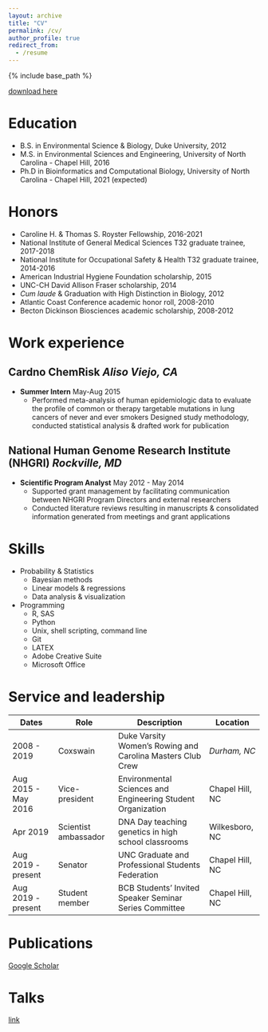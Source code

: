 ```yaml
---
layout: archive
title: "CV"
permalink: /cv/
author_profile: true
redirect_from:
  - /resume
---
```


{% include base_path %}

[download here](https://kathiesun.github.io/files/resume_2019_ksun.pdf)

Education
======
* B.S. in Environmental Science & Biology, Duke University, 2012
* M.S. in Environmental Sciences and Engineering, University of North Carolina - Chapel Hill, 2016
* Ph.D in Bioinformatics and Computational Biology, University of North Carolina - Chapel Hill, 2021 (expected)

Honors
======
* Caroline H. & Thomas S. Royster Fellowship, 2016-2021
* National Institute of General Medical Sciences T32 graduate trainee, 2017-2018
* National Institute for Occupational Safety & Health T32 graduate trainee, 2014-2016
* American Industrial Hygiene Foundation scholarship, 2015
* UNC-CH David Allison Fraser scholarship, 2014
* _Cum laude_ & Graduation with High Distinction in Biology, 2012
* Atlantic Coast Conference academic honor roll, 2008-2010
* Becton Dickinson Biosciences academic scholarship, 2008-2012

Work experience
======

Cardno ChemRisk _Aliso Viejo, CA_
---------------
* **Summer Intern** May-Aug 2015
  * Performed meta-analysis of human epidemiologic data to evaluate the profile of common or therapy targetable mutations in lung cancers of never and ever smokers
Designed study methodology, conducted statistical analysis & drafted work for publication

National Human Genome Research Institute (NHGRI) _Rockville, MD_
---------------
* **Scientific Program Analyst** May 2012 - May 2014
  * Supported grant management by facilitating communication between NHGRI Program Directors and external researchers
  * Conducted literature reviews resulting in manuscripts & consolidated information generated from meetings and grant applications

Skills
======
* Probability & Statistics
  * Bayesian methods
  * Linear models & regressions
  * Data analysis & visualization
* Programming
  * R, SAS
  * Python
  * Unix, shell scripting, command line
  * Git
  * LATEX
  * Adobe Creative Suite
  * Microsoft Office

Service and leadership
=======
| Dates | Role | Description | Location |
| ----------- | ----------- | ----------- | ----------- |
| 2008 - 2019 | Coxswain | Duke Varsity Women’s Rowing and Carolina Masters Club Crew | _Durham, NC_ |
| Aug 2015 - May 2016 | Vice-president | Environmental Sciences and Engineering Student Organization | Chapel Hill, NC |
| Apr 2019 | Scientist ambassador | DNA Day teaching genetics in high school classrooms | Wilkesboro, NC |
| Aug 2019 - present | Senator | UNC Graduate and Professional Students Federation | Chapel Hill, NC |
| Aug 2019 - present | Student member | BCB Students’ Invited Speaker Seminar Series Committee | Chapel Hill, NC |

Publications
======
  [Google Scholar](https://scholar.google.com/citations?user=qo9bddwAAAAJ&hl=en)

Talks
======
  [link](https://kathiesun.github.io/presentations)
